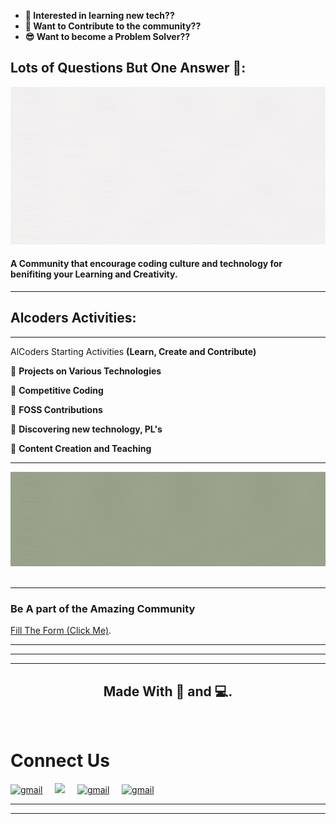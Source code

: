 -  **👀  Interested in learning new tech??**
- **🌱 Want to Contribute to the community??**
- **😎 Want to become a Problem Solver??**


## Lots of Questions But One Answer 🎉:

<img src="images/Black Red and Blue Modern Fashion Logo (3).gif">


#### **A Community that encourage coding culture and technology for benifiting your Learning and Creativity.**
***

## **Alcoders Activities:**
***

AlCoders Starting Activities **(Learn, Create and Contribute)**

 💎  **Projects on Various Technologies**

 💎 **Competitive Coding**

 💎 **FOSS Contributions** 

 💎 **Discovering new technology, PL's**
 
 💎 **Content Creation and Teaching**


***

<img src="images/blaire & deneen.gif">
<br><br>

***


### **Be A part of the Amazing Community**

[Fill The Form (Click Me)](https://forms.gle/8XujqDLzG4G79p1b7).


 


***
***
***

**<h2 align="center">Made  With 💜 and 💻. </h2>**

<br/>

  # Connect Us 
<p align='center'>

<a href="https://www.instagram.com/alcoders_pc/" target="_blank"><img src="https://img.shields.io/badge/instagram-%23D14836.svg?&style=for-the-badge&logo=instagram&logoColor=white" alt="gmail"></a>&nbsp;&nbsp;&nbsp;&nbsp;
  <a href="https://www.linkedin.com/in/alcoders-tech/"><img src="https://img.shields.io/badge/linkedin-%230077B5.svg?&style=for-the-badge&logo=linkedin&logoColor=white" /></a>&nbsp;&nbsp;&nbsp;&nbsp;
  <a href="mailto:alcoders.tech@gmail.com" target="_blank"><img src="https://img.shields.io/badge/gmail-%23D14836.svg?&style=for-the-badge&logo=gmail&logoColor=white" alt="gmail"></a>&nbsp;&nbsp;&nbsp;&nbsp;
  <a href="https://twitter.com/al_coders_tech" target="_blank"><img src="https://img.shields.io/badge/twitter-%23456.svg?&style=for-the-badge&logo=Twitter&logoColor=white" alt="gmail"></a>&nbsp;&nbsp;&nbsp;&nbsp;

  
  
  
</p>

****
****











<!-- - 💞️ I’m looking to collaborate on ...
- 📫 How to reach me ...


- 👋 Hi -->
